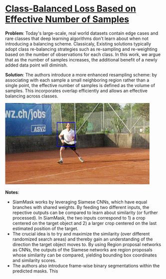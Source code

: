 
# [Class-Balanced Loss Based on Effective Number of Samples](https://vision.cornell.edu/se3/wp-content/uploads/2019/05/class_balanced.pdf)

**Problem**: Today's large-scale, real world datasets contain edge cases and rare classes that deep learning algorithms don't learn about when not introducing a balancing scheme. Classicaly,
Existing solutions typically adopt class re-balancing strategies such as re-sampling and re-weighting based on the number of observations for each class. In this work, we argue that
as the number of samples increases, the additional benefit of a newly added data point will diminish.

**Solution**:  The authors introduce a more enhanced resampling scheme: by associating with each sample a small neighboring region rather than a single point, the effective number of samples
is defined as the volume of samples. This incorporates overlap efficiently and allows an effective balancing across classes.


![SiamMask](../images/687474703a2f2f7777772e726f626f74732e6f782e61632e756b2f7e7177616e672f5369616d4d61736b2f696d672f5369616d4d61736b5f64656d6f2e676966.gif?raw=true "Demonstration of SiamMask")


**Notes**:
* SiamMask works by leveraging Siamese CNNs, which have equal branches with shared weights. By feeding two different inputs, the repective outputs can be compared to learn about similarity (or further processed). In SiamMask, the two inputs correspond to 1) a crop centered on the target object and 2) a larger crop centered on the last estimated position of the target. 
* The crucial idea is to try and maximize the similarity (over different randomized search areas) and thereby gain an understanding of the direction the target object moves to. By using Region proposal networks as CNNs, the outputs of the Siamese networks are region proposals whose similarity can be compared, yielding bounding box coordinates and similarity scores.
* The authors also introduce frame-wise binary segmentations within the predicted masks. This 
